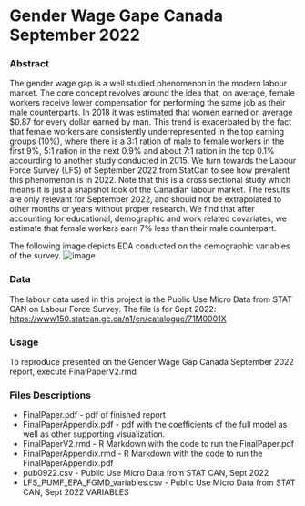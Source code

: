 # Gender Wage Gape Canada September 2022

### Abstract 

The gender wage gap is a well studied phenomenon in the modern labour market. The core concept revolves around the idea that, on average, female workers receive lower compensation for performing the same job as their male counterparts. In 2018 it was estimated that women earned on average $0.87 for every dollar earned by man. This trend is exacerbated by the fact that female workers are consistently underrepresented in the top earning groups (10%), where there is a 3:1 ration of male to female workers in the first 9%, 5:1 ration in the next 0.9% and about 7:1 ration in the top 0.1% accourding to another study conducted in 2015. We turn towards the Labour Force Survey (LFS) of September 2022 from StatCan to see how prevalent this phenomenon is in 2022. Note that this is a cross sectional study which means it is just a snapshot look of the Canadian labour market. The results are only relevant for September 2022, and should not be extrapolated to other months or years without proper research. We find that after accounting for educational, demographic and work related covariates, we estimate that female workers earn 7% less than their male counterpart. 

The following image depicts EDA conducted on the demographic variables of the survey. 
![image](https://github.com/AlisaYang07/Gender_Wage_Gap_CA/assets/61921004/5c37dcfa-ce95-4dad-bd19-fd58ec22c302)

### Data 
The labour data used in this project is the Public Use Micro Data from STAT CAN on Labour Force Survey.
The file is for Sept 2022: https://www150.statcan.gc.ca/n1/en/catalogue/71M0001X

### Usage
To reproduce presented on the Gender Wage Gap Canada September 2022 report, execute FinalPaperV2.rmd

### Files Descriptions 
* FinalPaper.pdf - pdf of finished report
* FinalPaperAppendix.pdf - pdf with the coefficients of the full model as well as other supporting visualization. 
* FinalPaperV2.rmd  - R Markdown with the code to run the FinalPaper.pdf
* FinalPaperAppendix.rmd - R Markdown with the code to run the FinalPaperAppendix.pdf
* pub0922.csv - Public Use Micro Data from STAT CAN, Sept 2022
* LFS_PUMF_EPA_FGMD_variables.csv - Public Use Micro Data from STAT CAN, Sept 2022 VARIABLES


